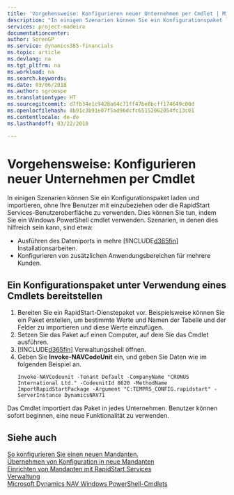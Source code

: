 ```yaml
---
title: 'Vorgehensweise: Konfigurieren neuer Unternehmen per Cmdlet | Microsoft Docs'
description: "In einigen Szenarien können Sie ein Konfigurationspaket laden und importieren, ohne Ihre Benutzer mit einzubeziehen oder die RapidStart Services-Benutzeroberfläche zu verwenden. Dies können Sie tun, indem Sie ein Windows PowerShell cmdlet  verwenden."
services: project-madeira
documentationcenter: 
author: SorenGP
ms.service: dynamics365-financials
ms.topic: article
ms.devlang: na
ms.tgt_pltfrm: na
ms.workload: na
ms.search.keywords: 
ms.date: 03/06/2018
ms.author: sgroespe
ms.translationtype: HT
ms.sourcegitcommit: d7fb34e1c9428a64c71ff47be8bcff174649c00d
ms.openlocfilehash: 8b91c3b91e07f5ad96dcfc65152062054fc13c01
ms.contentlocale: de-de
ms.lasthandoff: 03/22/2018

---
```

# <a name="configure-new-companies-using-a-cmdlet"></a>Vorgehensweise: Konfigurieren neuer Unternehmen per Cmdlet
In einigen Szenarien können Sie ein Konfigurationspaket laden und importieren, ohne Ihre Benutzer mit einzubeziehen oder die RapidStart Services-Benutzeroberfläche zu verwenden. Dies können Sie tun, indem Sie ein Windows PowerShell cmdlet  verwenden. Szenarien, in denen dies hilfreich sein kann, sind etwa:  

- Ausführen des Dateniports in mehre  [!INCLUDE[d365fin](includes/d365fin_md.md)] Installationsarbeiten.
- Konfigurieren von zusätzlichen Anwendungsbereichen für mehrere Kunden.  

## <a name="to-deploy-a-configuration-package-using-a-cmdlet"></a>Ein Konfigurationspaket unter Verwendung eines Cmdlets bereitstellen  

1. Bereiten Sie ein RapidStart-Dienstepaket vor. Beispielsweise können Sie ein Paket erstellen, um bestimmte Werte und Namen der Tabelle und der Felder zu importieren und diese Werte einzufügen.  
2. Setzen Sie das Paket auf einen Computer, auf dem Sie das Cmdlet ausführen.  
3. [!INCLUDE[d365fin](includes/d365fin_md.md)] Verwaltungsshell öffnen.  
4. Geben Sie **Invoke-NAVCodeUnit** ein, und geben Sie Daten wie im folgenden Beispiel an.  
    ```  
    Invoke-NAVCodeunit -Tenant Default -CompanyName "CRONUS International Ltd." -CodeunitId 8620 -MethodName ImportRapidStartPackage -Argument "C:TEMPRS_CONFIG.rapidstart" -ServerInstance DynamicsNAV71  

    ```
Das Cmdlet importiert das Paket in jedes Unternehmen. Benutzer können sofort beginnen, eine neue Funktionalität zu verwenden.  

## <a name="see-also"></a>Siehe auch  
[So konfigurieren Sie einen neuen Mandanten.](admin-how-to-configure-new-companies.md)  
[Übernehmen von Konfiguration in neue Mandanten](admin-apply-configuration-to-new-companies.md)  
[Einrichten von Mandanten mit RapidStart Services](admin-set-up-a-company-with-rapidstart.md)  
[Verwaltung](admin-setup-and-administration.md)  
[Microsoft Dynamics NAV Windows PowerShell-Cmdlets](/dynamics-nav/microsoft-dynamics-nav-windows-powershell-cmdlets)

